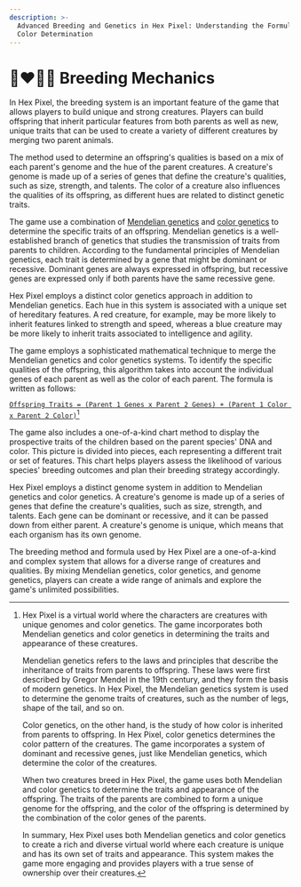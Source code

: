 ```yaml
---
description: >-
  Advanced Breeding and Genetics in Hex Pixel: Understanding the Formula and
  Color Determination
---
```


# 👩❤💋👨 Breeding Mechanics

In Hex Pixel, the breeding system is an important feature of the game that allows players to build unique and strong creatures. Players can build offspring that inherit particular features from both parents as well as new, unique traits that can be used to create a variety of different creatures by merging two parent animals.

The method used to determine an offspring's qualities is based on a mix of each parent's genome and the hue of the parent creatures. A creature's genome is made up of a series of genes that define the creature's qualities, such as size, strength, and talents. The color of a creature also influences the qualities of its offspring, as different hues are related to distinct genetic traits.

The game use a combination of [Mendelian genetics](../../../../resources/learn/mendelian-genetics/) and [color genetics](../../../../resources/learn/mendelian-genetics/color-genetics.md) to determine the specific traits of an offspring. Mendelian genetics is a well-established branch of genetics that studies the transmission of traits from parents to children. According to the fundamental principles of Mendelian genetics, each trait is determined by a gene that might be dominant or recessive. Dominant genes are always expressed in offspring, but recessive genes are expressed only if both parents have the same recessive gene.

Hex Pixel employs a distinct color genetics approach in addition to Mendelian genetics. Each hue in this system is associated with a unique set of hereditary features. A red creature, for example, may be more likely to inherit features linked to strength and speed, whereas a blue creature may be more likely to inherit traits associated to intelligence and agility.

The game employs a sophisticated mathematical technique to merge the Mendelian genetics and color genetics systems. To identify the specific qualities of the offspring, this algorithm takes into account the individual genes of each parent as well as the color of each parent. The formula is written as follows:

[`Offspring Traits = (Parent 1 Genes x Parent 2 Genes) + (Parent 1 Color x Parent 2 Color)`](#user-content-fn-1)[^1]

The game also includes a one-of-a-kind chart method to display the prospective traits of the children based on the parent species' DNA and color. This picture is divided into pieces, each representing a different trait or set of features. This chart helps players assess the likelihood of various species' breeding outcomes and plan their breeding strategy accordingly.

Hex Pixel employs a distinct genome system in addition to Mendelian genetics and color genetics. A creature's genome is made up of a series of genes that define the creature's qualities, such as size, strength, and talents. Each gene can be dominant or recessive, and it can be passed down from either parent. A creature's genome is unique, which means that each organism has its own genome.

The breeding method and formula used by Hex Pixel are a one-of-a-kind and complex system that allows for a diverse range of creatures and qualities. By mixing Mendelian genetics, color genetics, and genome genetics, players can create a wide range of animals and explore the game's unlimited possibilities.

[^1]: Hex Pixel is a virtual world where the characters are creatures with unique genomes and color genetics. The game incorporates both Mendelian genetics and color genetics in determining the traits and appearance of these creatures.

    Mendelian genetics refers to the laws and principles that describe the inheritance of traits from parents to offspring. These laws were first described by Gregor Mendel in the 19th century, and they form the basis of modern genetics. In Hex Pixel, the Mendelian genetics system is used to determine the genome traits of creatures, such as the number of legs, shape of the tail, and so on.

    Color genetics, on the other hand, is the study of how color is inherited from parents to offspring. In Hex Pixel, color genetics determines the color pattern of the creatures. The game incorporates a system of dominant and recessive genes, just like Mendelian genetics, which determine the color of the creatures.

    When two creatures breed in Hex Pixel, the game uses both Mendelian and color genetics to determine the traits and appearance of the offspring. The traits of the parents are combined to form a unique genome for the offspring, and the color of the offspring is determined by the combination of the color genes of the parents.

    In summary, Hex Pixel uses both Mendelian genetics and color genetics to create a rich and diverse virtual world where each creature is unique and has its own set of traits and appearance. This system makes the game more engaging and provides players with a true sense of ownership over their creatures.
